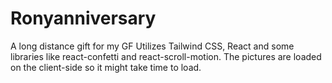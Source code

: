 # Ronyanniversary 

A long distance gift for my GF
Utilizes Tailwind CSS, React and some libraries like react-confetti and react-scroll-motion.
The pictures are loaded on the client-side so it might take time to load.
